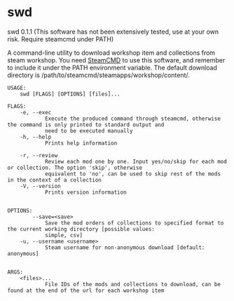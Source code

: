 # swd
swd 0.1.1
(This software has not been extensively tested, use at your own risk. Require steamcmd under PATH)

A command-line utility to download workshop item and collections from steam workshop. You need
[SteamCMD](https://developer.valvesoftware.com/wiki/SteamCMD#Downloading_SteamCMD) to use this software, and remember to
include it under the PATH environment variable. The default download directory is
/path/to/steamcmd/steamapps/workshop/content/.

```
USAGE:
    swd [FLAGS] [OPTIONS] [files]...

FLAGS:
    -e, --exec       
            Execute the produced command through steamcmd, otherwise the command is only printed to standard output and
            need to be executed manually
    -h, --help       
            Prints help information

    -r, --review     
            Review each mod one by one. Input yes/no/skip for each mod or collection. The option 'skip', otherwise
            equivalent to 'no', can be used to skip rest of the mods in the context of a collection
    -V, --version    
            Prints version information


OPTIONS:
        --save=<save>            
            Save the mod orders of collections to specified format to the current working directory [possible values:
            simple, csv]
    -u, --username <username>    
            Steam username for non-anonymous download [default: anonymous]


ARGS:
    <files>...    
            File IDs of the mods and collections to download, can be found at the end of the url for each workshop item
```
